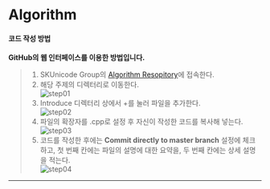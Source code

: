 Algorithm
=========

#### **코드 작성 방법**

**GitHub의 웹 인터페이스를 이용한 방법입니다.**

> 1. SKUnicode Group의 [Algorithm Resopitory](https://github.com/SKUnicode/Algorithm)에 접속한다.  
> 2. 해당 주제의 디렉터리로 이동한다.  
> ![step01](https://cloud.githubusercontent.com/assets/10435547/9659915/f3590f3c-528d-11e5-855b-da5dc27413e1.png)  
> 3. Introduce 디렉터리 상에서 +를 눌러 파일을 추가한다.  
> ![step02](https://cloud.githubusercontent.com/assets/10435547/9659931/0411fb68-528e-11e5-837e-52328c664a4f.png)
> 4. 파일의 확장자를 .cpp로 설정 후 자신이 작성한 코드를 복사해 넣는다.  
> ![step03](https://cloud.githubusercontent.com/assets/10435547/9659932/05af6230-528e-11e5-9020-fd561fe28f85.png)
> 5. 코드를 작성한 후에는 **Commit directly to master branch** 설정에 체크하고,
> 첫 번째 칸에는 파일의 설명에 대한 요약을, 두 번째 칸에는 상세 설명을 적는다.  
> ![step04](https://cloud.githubusercontent.com/assets/10435547/9659933/07a150bc-528e-11e5-8cfb-8a620174d514.png)

---
